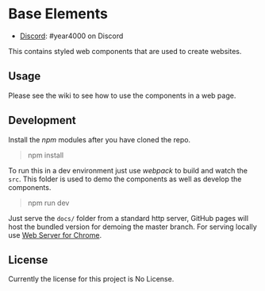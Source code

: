 # Base Elements

- [Discord](https://discord.gg/ySj69qR): #year4000 on Discord

This contains styled web components that are used to create websites.


## Usage

Please see the wiki to see how to use the components in a web page.


## Development

Install the *npm* modules after you have cloned the repo.

> npm install

To run this in a dev environment just use *webpack* to build and watch the `src`.
This folder is used to demo the components as well as develop the components.

> npm run dev

Just serve the `docs/` folder from a standard http server,
GitHub pages will host the bundled version for demoing the master branch.
For serving locally use [Web Server for Chrome](https://chrome.google.com/webstore/detail/web-server-for-chrome/ofhbbkphhbklhfoeikjpcbhemlocgigb/related?hl=en).


## License

Currently the license for this project is No License.
